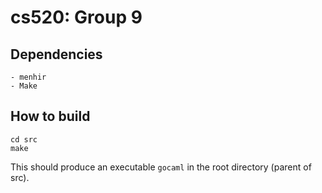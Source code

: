 cs520: Group 9
==============

## Dependencies
    - menhir
    - Make


## How to build
    cd src
    make

This should produce an executable `gocaml` in the root directory (parent of src).

